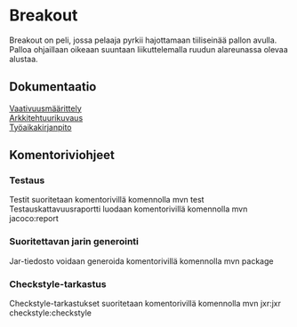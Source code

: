 # Breakout
Breakout on peli, jossa pelaaja pyrkii hajottamaan tiiliseinää pallon avulla. Palloa ohjaillaan oikeaan suuntaan liikuttelemalla ruudun alareunassa olevaa alustaa.  
## Dokumentaatio 
[Vaativuusmäärittely](https://github.com/esostolv/ot-harjoitustyo/blob/master/dokumentaatio/vaativuusmaarittely.md) <br>
[Arkkitehtuurikuvaus](https://github.com/esostolv/ot-harjoitustyo/blob/master/dokumentaatio/arkkitehtuuri.md) <br>
[Työaikakirjanpito](https://github.com/esostolv/ot-harjoitustyo/blob/master/dokumentaatio/tyoaikakirjanpito.md) <br>
## Komentoriviohjeet
### Testaus
Testit suoritetaan komentorivillä komennolla mvn test <br>
Testauskattavuusraportti luodaan komentorivillä komennolla mvn jacoco:report <br> 
### Suoritettavan jarin generointi
Jar-tiedosto voidaan generoida komentorivillä komennolla mvn package <br>
### Checkstyle-tarkastus
Checkstyle-tarkastukset suoritetaan komentorivillä komennolla  mvn jxr:jxr checkstyle:checkstyle
